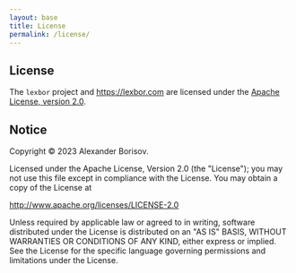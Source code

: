 ```yaml
---
layout: base
title: License
permalink: /license/
---
```


## License

The `lexbor` project and <https://lexbor.com> are licensed under the
[Apache License, version 2.0](LICENSE-2.0.txt).


## Notice

Copyright © 2023 Alexander Borisov.

Licensed under the Apache License, Version 2.0 (the "License"); you may not use
this file except in compliance with the License.
You may obtain a copy of the License at

<http://www.apache.org/licenses/LICENSE-2.0>

Unless required by applicable law or agreed to in writing, software distributed
under the License is distributed on an "AS IS" BASIS, WITHOUT WARRANTIES OR
CONDITIONS OF ANY KIND, either express or implied.  See the License for the
specific language governing permissions and limitations under the License.
